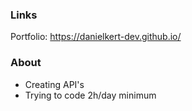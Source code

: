 ### Links

Portfolio: https://danielkert-dev.github.io/

### About

- Creating API's
- Trying to code 2h/day minimum

